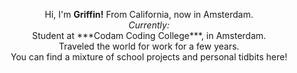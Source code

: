 <p align="center">
Hi, I'm <strong>Griffin!</strong>
	From California, now in Amsterdam.<br>
<em>Currently:</em><br>
Student at ***Codam Coding College***, in Amsterdam.<br>
Traveled the world for work for a few years.<br>
You can find a mixture of school projects and personal tidbits here!
</p>
<!--
**potatokuka/potatokuka** is a ✨ _special_ ✨ repository because its `README.md` (this file) appears on your GitHub profile.
